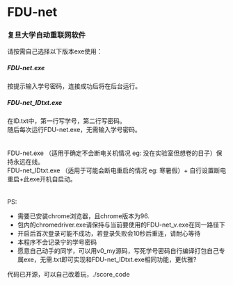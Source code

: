 # FDU-net

### 复旦大学自动重联网软件
 请按需自己选择以下版本exe使用：

##### FDU-net.exe
按提示输入学号密码，连接成功后将在后台运行。

##### FDU-net_IDtxt.exe
在ID.txt中，第一行写学号，第二行写密码。\
随后每次运行FDU-net.exe，无需输入学号密码。
 \
 \
 \
FDU-net.exe （适用于确定不会断电关机情况 eg: 没在实验室但想卷的日子）保持永远在线。\
FDU-net_IDtxt.exe （适用于可能会断电重启的情况 eg: 寒暑假）+ 自行设置断电重启+此exe开机自启动。
 \
 \
 \
PS:
* 需要已安装chrome浏览器，且chrome版本为96.
* 包内的chromedriver.exe请保持与当前要使用的FDU-net_v.exe在同一路径下
* 开启后首次登录可能不成功，若登录失败会10秒后重连，请耐心等待
* 本程序不会记录宁的学号密码
* 愿意自己动手的同学，可以用v0_my源码，写死学号密码自行编译打包自己专属exe，无需.txt即可实现和FDU-net_IDtxt.exe相同功能，更优雅?

代码已开源，可以自己改着玩，./score_code
